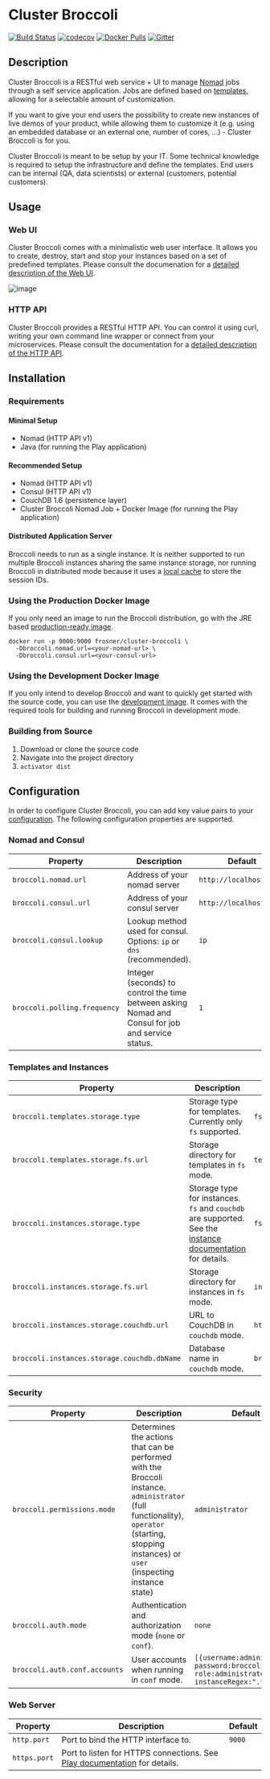 # Cluster Broccoli

[![Build Status](https://travis-ci.org/FRosner/cluster-broccoli.svg?branch=master)](https://travis-ci.org/FRosner/cluster-broccoli)
[![codecov](https://codecov.io/gh/FRosner/cluster-broccoli/branch/master/graph/badge.svg)](https://codecov.io/gh/FRosner/cluster-broccoli)
[![Docker Pulls](https://img.shields.io/docker/pulls/frosner/cluster-broccoli.svg?maxAge=2592000)](https://hub.docker.com/r/frosner/cluster-broccoli/)
[![Gitter](https://badges.gitter.im/FRosner/cluster-broccoli.svg)](https://gitter.im/FRosner/cluster-broccoli?utm_source=badge&utm_medium=badge&utm_campaign=pr-badge)

## Description

Cluster Broccoli is a RESTful web service + UI to manage [Nomad](https://www.nomadproject.io) jobs through a self service application. Jobs are defined based on [templates](https://github.com/FRosner/cluster-broccoli/wiki/Templates), allowing for a selectable amount of customization.

If you want to give your end users the possibility to create new instances of live demos of your product, while allowing them to customize it (e.g. using an embedded database or an external one, number of cores, ...) - Cluster Broccoli is for you.

Cluster Broccoli is meant to be setup by your IT. Some technical knowledge is required to setup the infrastructure and define the templates. End users can be internal (QA, data scientists) or external (customers, potential customers).

## Usage

### Web UI

Cluster Broccoli comes with a minimalistic web user interface. It allows you to create, destroy, start and stop your instances based on a set of predefined templates. Please consult the documenation for a [detailed description of the Web UI](https://github.com/FRosner/cluster-broccoli/wiki/Web-UI).

![image](https://cloud.githubusercontent.com/assets/3427394/18438860/6159e5f0-7903-11e6-9a59-b4ba0c884a50.png)

### HTTP API

Cluster Broccoli provides a RESTful HTTP API. You can control it using curl, writing your own command line wrapper or connect from your microservices. Please consult the documentation for a [detailed description of the HTTP API](https://github.com/FRosner/cluster-broccoli/wiki/HTTP-API-v1).

## Installation

### Requirements

#### Minimal Setup

- Nomad (HTTP API v1)
- Java (for running the Play application)

#### Recommended Setup

- Nomad (HTTP API v1)
- Consul (HTTP API v1)
- CouchDB 1.6 (persistence layer)
- Cluster Broccoli Nomad Job + Docker Image (for running the Play application)

#### Distributed Application Server

Broccoli needs to run as a single instance.
It is neither supported to run multiple Broccoli instances sharing the same instance storage, nor running Broccoli in distributed mode because it uses a [local cache](http://www.ehcache.org/) to store the session IDs.

### Using the Production Docker Image

If you only need an image to run the Broccoli distribution, go with the JRE based [production-ready image](https://hub.docker.com/r/frosner/cluster-broccoli/).

```
docker run -p 9000:9000 frosner/cluster-broccoli \
  -Dbroccoli.nomad.url=<your-nomad-url> \
  -Dbroccoli.consul.url=<your-consul-url>
```

### Using the Development Docker Image

If you only intend to develop Broccoli and want to quickly get started with the source code, you can use the [development image](https://hub.docker.com/r/frosner/cluster-broccoli-dev/). It comes with the required tools for building and running Broccoli in development mode.

### Building from Source

1. Download or clone the source code
2. Navigate into the project directory
3. `activator dist`

## Configuration

In order to configure Cluster Broccoli, you can add key value pairs to your [configuration](https://www.playframework.com/documentation/2.4.x/Configuration).
The following configuration properties are supported.

### Nomad and Consul

| Property | Description | Default |
| -------- | ----------- | ------- |
| `broccoli.nomad.url` | Address of your nomad server | `http://localhost:4646` |
| `broccoli.consul.url` | Address of your consul server | `http://localhost:8500` |
| `broccoli.consul.lookup` | Lookup method used for consul. Options: `ip` or `dns` (recommended).| `ip` |
| `broccoli.polling.frequency` | Integer (seconds) to control the time between asking Nomad and Consul for job and service status. | `1` |

### Templates and Instances

| Property | Description | Default |
| -------- | ----------- | ------- |
| `broccoli.templates.storage.type` | Storage type for templates. Currently only `fs` supported. | `fs` |
| `broccoli.templates.storage.fs.url` | Storage directory for templates in `fs` mode. | `templates` |
| `broccoli.instances.storage.type` | Storage type for instances. `fs` and `couchdb` are supported. See the [instance documentation](https://github.com/FRosner/cluster-broccoli/wiki/Instances) for details. | `fs` |
| `broccoli.instances.storage.fs.url` | Storage directory for instances in `fs` mode. | `instances` |
| `broccoli.instances.storage.couchdb.url` | URL to CouchDB in `couchdb` mode. | `http://localhost:5984` |
| `broccoli.instances.storage.couchdb.dbName` | Database name in `couchdb` mode. | `broccoli_instances` |

### Security

| Property | Description | Default |
| -------- | ----------- | ------- |
| `broccoli.permissions.mode` | Determines the actions that can be performed with the Broccoli instance. `administrator` (full functionality), `operator` (starting, stopping instances) or `user` (inspecting instance state) | `administrator` |
| `broccoli.auth.mode` | Authentication and authorization mode (`none` or `conf`). | `none` |
| `broccoli.auth.conf.accounts` | User accounts when running in `conf` mode. | `[{username:administrator, password:broccoli, role:administrator, instanceRegex:".*"}]` |

### Web Server

| Property | Description | Default |
| -------- | ----------- | ------- |
| `http.port` | Port to bind the HTTP interface to. | `9000` |
| `https.port` | Port to listen for HTTPS connections. See [Play documentation](https://www.playframework.com/documentation/2.4.x/ConfiguringHttps) for details. | |
